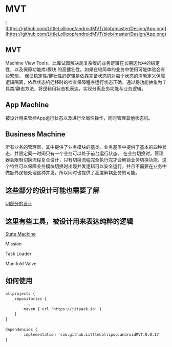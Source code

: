# MVT

![https://github.com/LittleLollipop/androidMVT/blob/master/Design/App.png](https://github.com/LittleLollipop/androidMVT/blob/master/Design/App.png)


## MVT

Machine View Tools，此库试图解决高复杂度的业务逻辑在长期迭代中的稳定性，以及保障功能库/模块 的高健壮性。如果在较简单的业务中使用可能体验会有些繁琐。
保证稳定性/健壮性的逻辑是依靠完备状态机对每个状态的清晰定义保障逻辑隔离，依靠状态机迁移时的检查保障程序运行状态正确。通过将功能抽象为工具类/静态方法，将逻辑用状态机表达，实现分离业务功能与业务逻辑。

## App Machine

被设计用来管控App运行状态以及进行全局性操作，同时管理其他状态机。
	
## Business Machine

所有业务的管理器，其中提供了业务模块的基类。业务基类中提供了基本的四种状态，并限定同一时间只有一个业务可以处于前台运行状态。
在业务切换时，管理器会限制切换流程复合设计，只有切换流程完全执行完才会解锁业务切换功能，这个特性可以保障业务模块切换时出现并发逻辑可以安全运行，并且不需要在业务中做额外逻辑处理这种并发，所以同时也提供了高度解耦业务的可能。


## 这些部分的设计可能也需要了解
	
[UI部分的设计](https://github.com/LittleLollipop/androidMVT/blob/master/Design/UI.md)

## 这里有些工具，被设计用来表达纯粹的逻辑

[State Machine](https://github.com/LittleLollipop/androidMVT/blob/master/Design/StateMachine.md)

Mission

Task Loader

Manifold Valve

## 如何使用
	allprojects {
		repositories {
			...
			maven { url 'https://jitpack.io' }
		}
	}
  
  	dependencies {
	        implementation 'com.github.LittleLollipop:androidMVT:0.0.17'
	}
